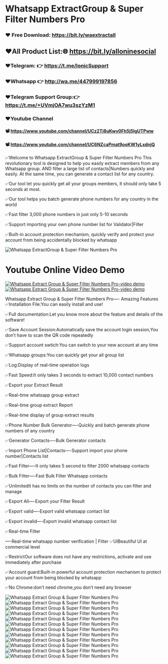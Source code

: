 # Whatsapp ExtractGroup & Super Filter Numbers Pro

### ❤️ Free Download: https://bit.ly/waextractall
##  ❤️All Product List:🌐 https://bit.ly/alloninesocial
### ❤️Telegram: 👉 https://t.me/IonicSupport   
### ❤️Whatsapp  👉 http://wa.me/447999197856
### ❤️Telegram Support Group:👉 https://t.me/+UVmjOA7wu3szYzM1

### ❤️Youtube Channel 
#### 📽 https://www.youtube.com/channel/UCz2Ti8uKwv0Fh5j5IgUTPww
#### 📽 https://www.youtube.com/channel/UC6NZcaPmat9ooKW1yLxdnjQ

✅Welcome to Whatsapp ExtractGroup & Super Filter Numbers Pro This revolutionary tool is designed to help you easily extract members from any Whatsapp group. AND filter a large list of contacts|Numbers quickly and easily. At the same time, you can generate a contact list for any country.

✅Our tool let you quickly get all your groups members, It should only take 5 seconds at most.

✅Our tool helps you batch generate phone numbers for any country in the world

✅Fast filter 3,000 phone numbers in just only 5-10 seconds

✅Support importing your own phone number list for Validator|Filter

✅Built-in account protection mechanism, quickly verify and protect your account from being accidentally blocked by whatsapp

<img src="https://i.ibb.co/Wk0trPd/fast.png" alt="Whatsapp ExtractGroup & Super Filter Numbers Pro"/>

# Youtube Online Video Demo 
<a href="https://youtu.be/h_RmnMEJ3sM">
    <img src="https://i.ibb.co/xzxBQWw/ytbdemo.png" alt="Whatsapp Extract Group & Super Filter Numbers Pro-video demo"/>
</a>
<a href="https://youtu.be/h_RmnMEJ3sM">
    <img src="https://i.ibb.co/S0yZv2r/watchbtn.jpg"
         alt="Whatsapp Extract Group & Super Filter Numbers Pro-video demo"/>
</a>

Whatsapp Extract Group & Super Filter Numbers Pro—- Amazing Features
✅Installation File:You can easily install and use!

✅Full documentation:Let you know more about the feature and details of the software!

✅Save Account Session:Automatically save the account login session,You don’t have to scan the QR code repeatedly

✅Support account swtich:You can switch to your new account at any time

✅Whatsapp groups:You can quickly get your all group list

✅Log:Display of real-time operation logs

✅Fast Speed:It only takes 3 seconds to extract 10,000 contact numbers

✅Export your Extract Result

✅Real-time whatsapp group extract

✅Real-time group extract Report

✅Real-time display of group extract results

✅Phone Number Bulk Generator—-Quickly and batch generate phone numbers of any country

✅Generator Contacts—-Bulk Generator contacts

✅Import Phone List|Contacts—-Support import your phone number|Contacts list

✅Fast Filter—-It only takes 5 second to filter 2000 whatsapp contacts

✅Bulk Filter—-Fast Bulk Filter Whatsapp contacts

✅UnlimitedIt has no limits on the number of contacts you can filter and manage

✅Export All—-Export your Filter Result

✅Export valid—-Export valid whatsapp contact list

✅Export invalid—-Export invalid whatsapp contact list

✅Real-time Filter

—-Real-time whatsapp number verification | Filter
✅UIBeautiful UI at commercial level

✅RestrictOur software does not have any restrictions, activate and use immediately after purchase

✅Account guard:Built-in powerful account protection mechanism to protect your account from being blocked by whatsapp

✅No Chrome:don’t need chrome,you don’t need any browser

<img src="https://i.ibb.co/LYGqnKd/01.png" alt="Whatsapp Extract Group & Super Filter Numbers Pro">
<img src="https://i.ibb.co/4sFxBvW/02.png" alt="Whatsapp Extract Group & Super Filter Numbers Pro">
<img src="https://i.ibb.co/wKZWVGx/03.png" alt="Whatsapp Extract Group & Super Filter Numbers Pro">
<img src="https://i.ibb.co/phdqtDG/04.png" alt="Whatsapp Extract Group & Super Filter Numbers Pro">
<img src="https://i.ibb.co/MGcGzJf/05.png" alt="Whatsapp Extract Group & Super Filter Numbers Pro">
<img src="https://i.ibb.co/jWB1cFc/06.png" alt="Whatsapp Extract Group & Super Filter Numbers Pro">
<img src="https://i.ibb.co/DDS3J60/07.png" alt="Whatsapp Extract Group & Super Filter Numbers Pro">
<img src="https://i.ibb.co/PWwHfCY/08.png" alt="Whatsapp Extract Group & Super Filter Numbers Pro">
<img src="https://i.ibb.co/ChhJddn/09.png" alt="Whatsapp Extract Group & Super Filter Numbers Pro">
<img src="https://i.ibb.co/Hq9B12M/10.png" alt="Whatsapp Extract Group & Super Filter Numbers Pro">
<img src="https://i.ibb.co/NFBHsP8/11.png" alt="Whatsapp Extract Group & Super Filter Numbers Pro">
<img src="https://i.ibb.co/qFj9SXk/12.png" alt="Whatsapp Extract Group & Super Filter Numbers Pro">

